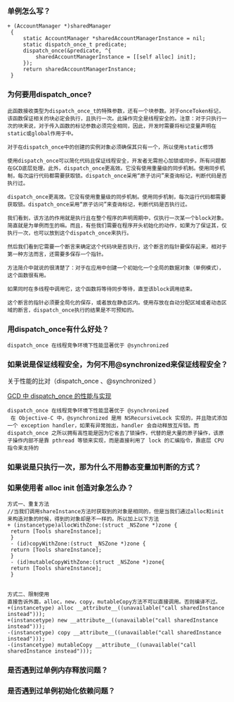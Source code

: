 ### 单例怎么写？

```
+ (AccountManager *)sharedManager
 {
     static AccountManager *sharedAccountManagerInstance = nil;
     static dispatch_once_t predicate;
     dispatch_once(&predicate, ^{
         sharedAccountManagerInstance = [[self alloc] init];
     });
     return sharedAccountManagerInstance;
 }
```

### 为何要用dispatch_once?

```
此函数接收类型为dispatch_once_t的特殊参数，还有一个块参数。对于onceToken标记，该函数保证相关的块必定会执行，且执行一次。此操作完全是线程安全的。注意：对于只执行一次的块来说，对于传入函数的标记参数必须完全相同，因此，开发时需要将标记变量声明在static或global作用于中。

对于在dispatch_once中的创建的实例对象必须确保其只有一个，所以使用static修饰

使用dispatch_once可以简化代码且保证线程安全，开发者无需担心加锁或同步。所有问题都在GCD底层处理。此外，dispatch_once更高效。它没有使用重量级的同步机制。使用同步机制，每次运行代码都需要获取锁。dispatch_once采用“原子访问”来查询标记，判断代码是否执行过。

dispatch_once更高效。它没有使用重量级的同步机制。使用同步机制，每次运行代码都需要获取锁。dispatch_once采用“原子访问”来查询标记，判断代码是否执行过。

我们看到，该方法的作用就是执行且在整个程序的声明周期中，仅执行一次某一个block对象。简直就是为单例而生的嘛。而且，有些我们需要在程序开头初始化的动作，如果为了保证其，仅执行一次，也可以放到这个dispatch_once来执行。

然后我们看到它需要一个断言来确定这个代码块是否执行，这个断言的指针要保存起来，相对于第一种方法而言，还需要多保存一个指针。

方法简介中就说的很清楚了：对于在应用中创建一个初始化一个全局的数据对象（单例模式），这个函数很有用。

如果同时在多线程中调用它，这个函数将等待同步等待，直至该block调用结束。

这个断言的指针必须要全局化的保存，或者放在静态区内。使用存放在自动分配区域或者动态区域的断言，dispatch_once执行的结果是不可预知的。
```

### 用dispatch_once有什么好处？

```
dispatch_once 在线程竞争环境下性能显著优于 @synchronized
```

### 如果说是保证线程安全，为何不用@synchronized来保证线程安全？

关于性能的比对（dispatch_once 、@synchronized ）

[ GCD 中 dispatch_once 的性能与实现](http://blog.jimmyis.in/dispatch_once/)

```
dispatch_once 在线程竞争环境下性能显著优于 @synchronized
 在 Objective-C 中，@synchronized 是用 NSRecursiveLock 实现的，并且隐式添加一个 exception handler，如果有异常抛出，handler 会自动释放互斥锁。而 dispatch_once 之所以拥有高性能是因为它省去了锁操作，代替的是大量的原子操作，该原子操作内部不是靠 pthread 等锁来实现，而是直接利用了 lock 的汇编指令，靠底层 CPU 指令来支持的
```

### 如果说是只执行一次，那为什么不用静态变量加判断的方式？

### 如果使用者 alloc init 创造对象怎么办？

```
方式一、重复方法
//当我们调用shareInstance方法时获取到的对象是相同的，但是当我们通过alloc和init来构造对象的时候，得到的对象却是不一样的。所以加上以下方法
+ (instancetype)allocWithZone:(struct _NSZone *)zone {
 return [Tools shareInstance];
 }
 - (id)copyWithZone:(struct _NSZone *)zone {
 return [Tools shareInstance];
 }
 - (id)mutableCopyWithZone:(struct _NSZone *)zone{
 return [Tools shareInstance];
 }


方式二、限制使用
直接告诉外面，alloc，new，copy，mutableCopy方法不可以直接调用。否则编译不过。
+(instancetype) alloc __attribute__((unavailable("call sharedInstance instead")));
+(instancetype) new __attribute__((unavailable("call sharedInstance instead")));
-(instancetype) copy __attribute__((unavailable("call sharedInstance instead")));
-(instancetype) mutableCopy __attribute__((unavailable("call sharedInstance instead")));
```

### 是否遇到过单例内存释放问题？

### 是否遇到过单例初始化依赖问题？

```

```




